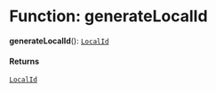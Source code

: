 # Function: generateLocalId

**generateLocalId**(): [`LocalId`](/en/auto-docs/utils/types/LocalId.md)

#### Returns

[`LocalId`](/en/auto-docs/utils/types/LocalId.md)
